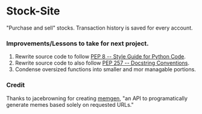# Stock-Site
"Purchase and sell" stocks. Transaction history is saved for every account.

### Improvements/Lessons to take for next project.
1. Rewrite source code to follow [PEP 8 -- Style Guide for Python Code](https://www.python.org/dev/peps/pep-0008/).
2. Rewrite source code to also follow [PEP 257 -- Docstring Conventions](https://www.python.org/dev/peps/pep-0257/).
3. Condense oversized functions into smaller and mor managable portions.

### Credit
Thanks to jacebrowning for creating [memgen](https://github.com/jacebrowning/memegen#special-characters), "an API to programatically generate memes based solely on requested URLs."

